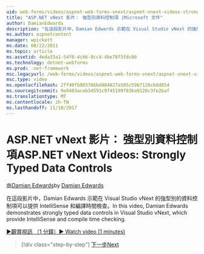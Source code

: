 ```yaml
---
uid: web-forms/videos/aspnet-web-forms-vnext/aspnet-vnext-videos-strongly-typed-data-controls
title: "ASP.NET vNext 影片： 強型別資料控制項 |Microsoft 文件"
author: DamianEdwards
description: "在這段影片中，Damian Edwards 示範在 Visual Studio vNext 的強型別的資料控制項可以提供 IntelliSense 和編譯時間檢查。"
ms.author: aspnetcontent
manager: wpickett
ms.date: 08/22/2011
ms.topic: article
ms.assetid: 4eda33a1-54f8-4cb6-8cc4-4be78f5fdc00
ms.technology: dotnet-webforms
ms.prod: .net-framework
msc.legacyurl: /web-forms/videos/aspnet-web-forms-vnext/aspnet-vnext-videos-strongly-typed-data-controls
msc.type: video
ms.openlocfilehash: 2ff40fb903766bd484827a505c59b7126cb8d854
ms.sourcegitcommit: 9a9483aceb34591c97451997036a9120c3fe2baf
ms.translationtype: MT
ms.contentlocale: zh-TW
ms.lasthandoff: 11/10/2017
---
```

<a name="aspnet-vnext-videos-strongly-typed-data-controls"></a><span data-ttu-id="d558f-103">ASP.NET vNext 影片： 強型別資料控制項</span><span class="sxs-lookup"><span data-stu-id="d558f-103">ASP.NET vNext Videos: Strongly Typed Data Controls</span></span>
====================
<span data-ttu-id="d558f-104">由[Damian Edwards](https://github.com/DamianEdwards)</span><span class="sxs-lookup"><span data-stu-id="d558f-104">by [Damian Edwards](https://github.com/DamianEdwards)</span></span>

<span data-ttu-id="d558f-105">在這段影片中，Damian Edwards 示範在 Visual Studio vNext 的強型別的資料控制項可以提供 IntelliSense 和編譯時間檢查。</span><span class="sxs-lookup"><span data-stu-id="d558f-105">In this video, Damian Edwards demonstrates strongly typed data controls in Visual Studio vNext, which provide IntelliSense and compile time checking.</span></span>

[<span data-ttu-id="d558f-106">&#9654;觀賞視訊 （1 分鐘）</span><span class="sxs-lookup"><span data-stu-id="d558f-106">&#9654; Watch video (1 minutes)</span></span>](https://channel9.msdn.com/Blogs/ASP-NET-Site-Videos/aspnet-vnext-videos-strongly-typed-data-controls)

>[!div class="step-by-step"]
[<span data-ttu-id="d558f-107">下一步</span><span class="sxs-lookup"><span data-stu-id="d558f-107">Next</span></span>](aspnet-vnext-videos-model-binding-part-1-selecting-data.md)
